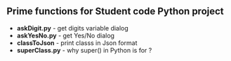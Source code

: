 ## Prime functions for Student code Python project

- **askDigit.py** - get digits variable dialog
- **askYesNo.py** - get Yes/No dialog
- **classToJson** - print classs in Json format
- **superClass.py** - why super() in Python is for ?

